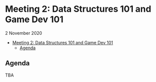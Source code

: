 # Meeting 2: Data Structures 101 and Game Dev 101

2 November 2020

- [Meeting 2: Data Structures 101 and Game Dev 101](#meeting-2-data-structures-101-and-game-dev-101)
  - [Agenda](#agenda)

## Agenda

TBA
